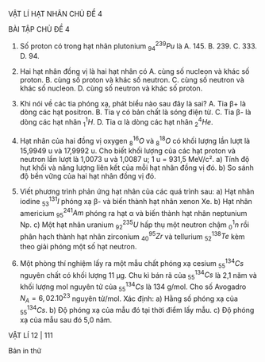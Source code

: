 VẬT LÍ HẠT NHÂN CHỦ ĐỀ 4

BÀI TẬP CHỦ ĐỀ 4

1. Số proton có trong hạt nhân plutonium $^{239}_{94}Pu$ là
   A. 145.                B. 239.                C. 333.                D. 94.

2. Hai hạt nhân đồng vị là hai hạt nhân có
   A. cùng số nucleon và khác số proton.    B. cùng số proton và khác số neutron.
   C. cùng số neutron và khác số nucleon.   D. cùng số neutron và khác số proton.

3. Khi nói về các tia phóng xạ, phát biểu nào sau đây là sai?
   A. Tia β+ là dòng các hạt positron.        B. Tia γ có bản chất là sóng điện từ.
   C. Tia β- là dòng các hạt nhân $^1_1H$.    D. Tia α là dòng các hạt nhân $^4_2He$.

4. Hạt nhân của hai đồng vị oxygen $^{16}_8O$ và $^{18}_8O$ có khối lượng lần lượt là 15,9949 u và 17,9992 u. Cho biết khối lượng của các hạt proton và neutron lần lượt là 1,0073 u và 1,0087 u; 1 u = 931,5 MeV/c².
   a) Tính độ hụt khối và năng lượng liên kết của mỗi hạt nhân đồng vị đó.
   b) So sánh độ bền vững của hai hạt nhân đồng vị đó.

5. Viết phương trình phản ứng hạt nhân của các quá trình sau:
   a) Hạt nhân iodine $^{131}_{53}I$ phóng xạ β- và biến thành hạt nhân xenon Xe.
   b) Hạt nhân americium $^{241}_{95}Am$ phóng ra hạt α và biến thành hạt nhân neptunium Np.
   c) Một hạt nhân uranium $^{235}_{92}U$ hấp thụ một neutron chậm $^1_0n$ rồi phân hạch thành hạt nhân zirconium $^{95}_{40}Zr$ và tellurium $^{138}_{52}Te$ kèm theo giải phóng một số hạt neutron.

6. Một phòng thí nghiệm lấy ra một mẫu chất phóng xạ cesium $^{134}_{55}Cs$ nguyên chất có khối lượng 11 μg. Chu kì bán rã của $^{134}_{55}Cs$ là 2,1 năm và khối lượng mol nguyên tử của $^{134}_{55}Cs$ là 134 g/mol. Cho số Avogadro $N_A = 6,02.10^{23}$ nguyên tử/mol. Xác định:
   a) Hằng số phóng xạ của $^{134}_{55}Cs$.
   b) Độ phóng xạ của mẫu đó tại thời điểm lấy mẫu.
   c) Độ phóng xạ của mẫu sau đó 5,0 năm.

VẬT LÍ 12 | 111

Bản in thử